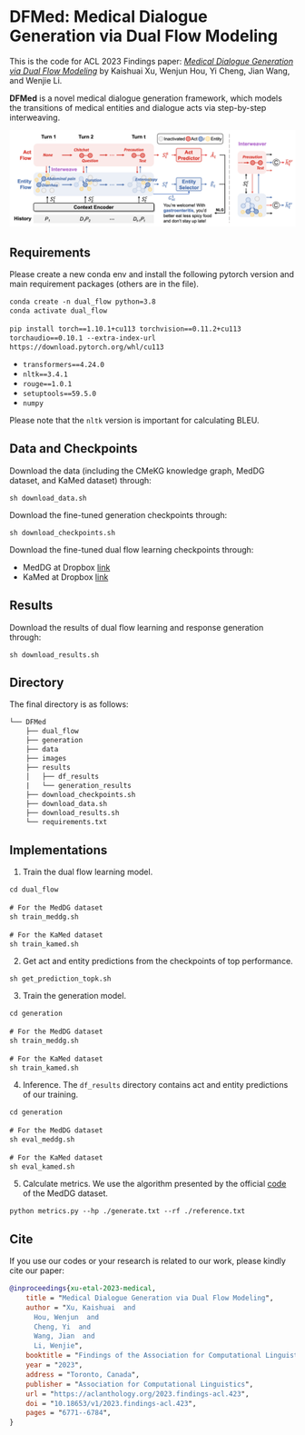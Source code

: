 # DFMed: Medical Dialogue Generation via Dual Flow Modeling
This is the code for ACL 2023 Findings paper: [*Medical Dialogue Generation via Dual Flow Modeling*](https://arxiv.org/abs/2305.18109) by Kaishuai Xu, Wenjun Hou, Yi Cheng, Jian Wang, and Wenjie Li.

**DFMed** is a novel medical dialogue generation framework, which models the transitions of medical entities and dialogue acts via step-by-step interweaving.

![](images/framework.png)

## Requirements
Please create a new conda env and install the following pytorch version and main requirement packages (others are in the file). 
```
conda create -n dual_flow python=3.8
conda activate dual_flow

pip install torch==1.10.1+cu113 torchvision==0.11.2+cu113 torchaudio==0.10.1 --extra-index-url https://download.pytorch.org/whl/cu113
```
- `transformers==4.24.0`
- `nltk==3.4.1`
- `rouge==1.0.1`
- `setuptools==59.5.0`
- `numpy`

Please note that the `nltk` version is important for calculating BLEU.
## Data and Checkpoints
Download the data (including the CMeKG knowledge graph, MedDG dataset, and KaMed dataset) through:
```
sh download_data.sh
```
Download the fine-tuned generation checkpoints through:
```
sh download_checkpoints.sh
```
Download the fine-tuned dual flow learning checkpoints through:
- MedDG at Dropbox [link](https://www.dropbox.com/scl/fi/aol4jav6mjb25p2x1sekn/test_meddg.tar.gz?rlkey=6fbr2pz4gia8tmduzbibqlbqj&dl=0)
- KaMed at Dropbox [link](https://www.dropbox.com/scl/fi/m73ri6kit8u6xjc79ol8k/test_kamed.tar.gz?rlkey=p5rqv1okcqzl7jjvrm0m1zhee&dl=0)

## Results
Download the results of dual flow learning and response generation through:
```
sh download_results.sh
```

## Directory
The final directory is as follows:
```
└── DFMed
    ├── dual_flow
    ├── generation
    ├── data
    ├── images
    ├── results
    │   ├── df_results
    |   └── generation_results
    ├── download_checkpoints.sh
    ├── download_data.sh
    ├── download_results.sh
    └── requirements.txt
```

## Implementations
1. Train the dual flow learning model.
```
cd dual_flow

# For the MedDG dataset
sh train_meddg.sh

# For the KaMed dataset
sh train_kamed.sh
```
2. Get act and entity predictions from the checkpoints of top performance.
```
sh get_prediction_topk.sh
```
3. Train the generation model.
```
cd generation

# For the MedDG dataset
sh train_meddg.sh

# For the KaMed dataset
sh train_kamed.sh
```
4. Inference. The `df_results` directory contains act and entity predictions of our training.
```
cd generation

# For the MedDG dataset
sh eval_meddg.sh

# For the KaMed dataset
sh eval_kamed.sh
```
5. Calculate metrics. We use the algorithm presented by the official [code](https://github.com/lwgkzl/MedDG/blob/master/MedDG/generation/CY_DataReadandMetric.py) of the MedDG dataset.
```
python metrics.py --hp ./generate.txt --rf ./reference.txt
```
## Cite
If you use our codes or your research is related to our work, please kindly cite our paper:
```bibtex
@inproceedings{xu-etal-2023-medical,
    title = "Medical Dialogue Generation via Dual Flow Modeling",
    author = "Xu, Kaishuai  and
      Hou, Wenjun  and
      Cheng, Yi  and
      Wang, Jian  and
      Li, Wenjie",
    booktitle = "Findings of the Association for Computational Linguistics: ACL 2023",
    year = "2023",
    address = "Toronto, Canada",
    publisher = "Association for Computational Linguistics",
    url = "https://aclanthology.org/2023.findings-acl.423",
    doi = "10.18653/v1/2023.findings-acl.423",
    pages = "6771--6784",
}
```